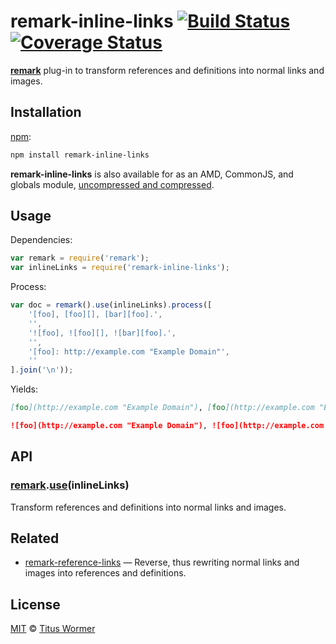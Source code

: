 # remark-inline-links [![Build Status](https://img.shields.io/travis/wooorm/remark-inline-links.svg)](https://travis-ci.org/wooorm/remark-inline-links) [![Coverage Status](https://img.shields.io/codecov/c/github/wooorm/remark-inline-links.svg)](https://codecov.io/github/wooorm/remark-inline-links)

[**remark**](https://github.com/wooorm/remark) plug-in to transform
references and definitions into normal links and images.

## Installation

[npm](https://docs.npmjs.com/cli/install):

```bash
npm install remark-inline-links
```

**remark-inline-links** is also available for as an AMD, CommonJS, and
globals module, [uncompressed and compressed](https://github.com/wooorm/remark-inline-links/releases).

## Usage

Dependencies:

```javascript
var remark = require('remark');
var inlineLinks = require('remark-inline-links');
```

Process:

```javascript
var doc = remark().use(inlineLinks).process([
    '[foo], [foo][], [bar][foo].',
    '',
    '![foo], ![foo][], ![bar][foo].',
    '',
    '[foo]: http://example.com "Example Domain"',
    ''
].join('\n'));
```

Yields:

```md
[foo](http://example.com "Example Domain"), [foo](http://example.com "Example Domain"), [bar](http://example.com "Example Domain").

![foo](http://example.com "Example Domain"), ![foo](http://example.com "Example Domain"), ![bar](http://example.com "Example Domain").
```

## API

### [remark](https://github.com/wooorm/remark#api).[use](https://github.com/wooorm/remark#remarkuseplugin-options)(inlineLinks)

Transform references and definitions into normal links
and images.

## Related

*   [remark-reference-links](https://github.com/wooorm/remark-reference-links)
    — Reverse, thus rewriting normal links and images into references
    and definitions.

## License

[MIT](LICENSE) © [Titus Wormer](http://wooorm.com)
